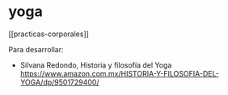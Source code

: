 # yoga
[[practicas-corporales]]

Para desarrollar:

- Silvana Redondo, Historia y filosofía del Yoga https://www.amazon.com.mx/HISTORIA-Y-FILOSOFIA-DEL-YOGA/dp/9501729400/
